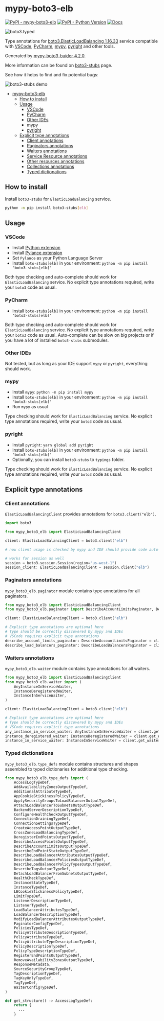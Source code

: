 # mypy-boto3-elb

[![PyPI - mypy-boto3-elb](https://img.shields.io/pypi/v/mypy-boto3-elb.svg?color=blue)](https://pypi.org/project/mypy-boto3-elb)
[![PyPI - Python Version](https://img.shields.io/pypi/pyversions/mypy-boto3-elb.svg?color=blue)](https://pypi.org/project/mypy-boto3-elb)
[![Docs](https://img.shields.io/readthedocs/mypy-boto3-builder.svg?color=blue)](https://mypy-boto3-builder.readthedocs.io/)

![boto3.typed](https://github.com/vemel/mypy_boto3_builder/raw/master/logo.png)

Type annotations for
[boto3.ElasticLoadBalancing 1.16.33](https://boto3.amazonaws.com/v1/documentation/api/1.16.33/reference/services/elb.html#ElasticLoadBalancing) service
compatible with
[VSCode](https://code.visualstudio.com/),
[PyCharm](https://www.jetbrains.com/pycharm/),
[mypy](https://github.com/python/mypy),
[pyright](https://github.com/microsoft/pyright)
and other tools.

Generated by [mypy-boto3-buider 4.2.0](https://github.com/vemel/mypy_boto3_builder).

More information can be found on [boto3-stubs](https://pypi.org/project/boto3-stubs/) page.

See how it helps to find and fix potential bugs:

![boto3-stubs demo](https://github.com/vemel/mypy_boto3_builder/raw/master/demo.gif)

- [mypy-boto3-elb](#mypy-boto3-elb)
  - [How to install](#how-to-install)
  - [Usage](#usage)
    - [VSCode](#vscode)
    - [PyCharm](#pycharm)
    - [Other IDEs](#other-ides)
    - [mypy](#mypy)
    - [pyright](#pyright)
  - [Explicit type annotations](#explicit-type-annotations)
    - [Client annotations](#client-annotations)
    - [Paginators annotations](#paginators-annotations)
    - [Waiters annotations](#waiters-annotations)
    - [Service Resource annotations](#service-resource-annotations)
    - [Other resources annotations](#other-resources-annotations)
    - [Collections annotations](#collections-annotations)
    - [Typed dictionations](#typed-dictionations)

## How to install

Install `boto3-stubs` for `ElasticLoadBalancing` service.

```bash
python -m pip install boto3-stubs[elb]
```

## Usage

### VSCode

- Install [Python extension](https://marketplace.visualstudio.com/items?itemName=ms-python.python)
- Install [Pylance extension](https://marketplace.visualstudio.com/items?itemName=ms-python.vscode-pylance)
- Set `Pylance` as your Python Language Server
- Install `boto-stubs[elb]` in your environment: `python -m pip install 'boto3-stubs[elb]'`

Both type checking and auto-complete should work for `ElasticLoadBalancing` service.
No explicit type annotations required, write your `boto3` code as usual.

### PyCharm

- Install `boto-stubs[elb]` in your environment: `python -m pip install 'boto3-stubs[elb]'`

Both type checking and auto-complete should work for `ElasticLoadBalancing` service.
No explicit type annotations required, write your `boto3` code as usual.
Auto-complete can be slow on big projects or if you have a lot of installed `boto3-stubs` submodules.

### Other IDEs

Not tested, but as long as your IDE support `mypy` or `pyright`, everything should work.

### mypy

- Install `mypy`: `python -m pip install mypy`
- Install `boto-stubs[elb]` in your environment: `python -m pip install 'boto3-stubs[elb]'`
- Run `mypy` as usual

Type checking should work for `ElasticLoadBalancing` service.
No explicit type annotations required, write your `boto3` code as usual.

### pyright

- Install `pyright`: `yarn global add pyright`
- Install `boto-stubs[elb]` in your environment: `python -m pip install 'boto3-stubs[elb]'`
- Optionally, you can install `boto3-stubs` to `typings` folder.

Type checking should work for `ElasticLoadBalancing` service.
No explicit type annotations required, write your `boto3` code as usual.

## Explicit type annotations

### Client annotations

`ElasticLoadBalancingClient` provides annotations for `boto3.client("elb")`.

```python
import boto3

from mypy_boto3_elb import ElasticLoadBalancingClient

client: ElasticLoadBalancingClient = boto3.client("elb")

# now client usage is checked by mypy and IDE should provide code auto-complete

# works for session as well
session = boto3.session.Session(region="us-west-1")
session_client: ElasticLoadBalancingClient = session.client("elb")
```

### Paginators annotations

`mypy_boto3_elb.paginator` module contains type annotations for all paginators.

```python
from mypy_boto3_elb import ElasticLoadBalancingClient
from mypy_boto3_elb.paginator import DescribeAccountLimitsPaginator, DescribeLoadBalancersPaginator

client: ElasticLoadBalancingClient = boto3.client("elb")

# Explicit type annotations are optional here
# Type should be correctly discovered by mypy and IDEs
# VSCode requires explicit type annotations
describe_account_limits_paginator: DescribeAccountLimitsPaginator = client.get_paginator("describe_account_limits")
describe_load_balancers_paginator: DescribeLoadBalancersPaginator = client.get_paginator("describe_load_balancers")
```


### Waiters annotations

`mypy_boto3_elb.waiter` module contains type annotations for all waiters.

```python
from mypy_boto3_elb import ElasticLoadBalancingClient
from mypy_boto3_elb.waiter import (
    AnyInstanceInServiceWaiter,
    InstanceDeregisteredWaiter,
    InstanceInServiceWaiter,
)

client: ElasticLoadBalancingClient = boto3.client("elb")

# Explicit type annotations are optional here
# Type should be correctly discovered by mypy and IDEs
# VSCode requires explicit type annotations
any_instance_in_service_waiter: AnyInstanceInServiceWaiter = client.get_waiter("any_instance_in_service")
instance_deregistered_waiter: InstanceDeregisteredWaiter = client.get_waiter("instance_deregistered")
instance_in_service_waiter: InstanceInServiceWaiter = client.get_waiter("instance_in_service")
```





### Typed dictionations

`mypy_boto3_elb.type_defs` module contains structures and shapes assembled
to typed dictionaries for additional type checking.

```python
from mypy_boto3_elb.type_defs import (
    AccessLogTypeDef,
    AddAvailabilityZonesOutputTypeDef,
    AdditionalAttributeTypeDef,
    AppCookieStickinessPolicyTypeDef,
    ApplySecurityGroupsToLoadBalancerOutputTypeDef,
    AttachLoadBalancerToSubnetsOutputTypeDef,
    BackendServerDescriptionTypeDef,
    ConfigureHealthCheckOutputTypeDef,
    ConnectionDrainingTypeDef,
    ConnectionSettingsTypeDef,
    CreateAccessPointOutputTypeDef,
    CrossZoneLoadBalancingTypeDef,
    DeregisterEndPointsOutputTypeDef,
    DescribeAccessPointsOutputTypeDef,
    DescribeAccountLimitsOutputTypeDef,
    DescribeEndPointStateOutputTypeDef,
    DescribeLoadBalancerAttributesOutputTypeDef,
    DescribeLoadBalancerPoliciesOutputTypeDef,
    DescribeLoadBalancerPolicyTypesOutputTypeDef,
    DescribeTagsOutputTypeDef,
    DetachLoadBalancerFromSubnetsOutputTypeDef,
    HealthCheckTypeDef,
    InstanceStateTypeDef,
    InstanceTypeDef,
    LBCookieStickinessPolicyTypeDef,
    LimitTypeDef,
    ListenerDescriptionTypeDef,
    ListenerTypeDef,
    LoadBalancerAttributesTypeDef,
    LoadBalancerDescriptionTypeDef,
    ModifyLoadBalancerAttributesOutputTypeDef,
    PaginatorConfigTypeDef,
    PoliciesTypeDef,
    PolicyAttributeDescriptionTypeDef,
    PolicyAttributeTypeDef,
    PolicyAttributeTypeDescriptionTypeDef,
    PolicyDescriptionTypeDef,
    PolicyTypeDescriptionTypeDef,
    RegisterEndPointsOutputTypeDef,
    RemoveAvailabilityZonesOutputTypeDef,
    ResponseMetadata,
    SourceSecurityGroupTypeDef,
    TagDescriptionTypeDef,
    TagKeyOnlyTypeDef,
    TagTypeDef,
    WaiterConfigTypeDef,
)

def get_structure() -> AccessLogTypeDef:
    return {
      ...
    }
```
